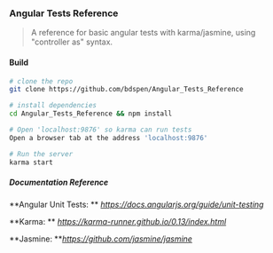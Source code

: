 ### Angular Tests Reference
> A reference for basic angular tests with karma/jasmine, using "controller as" syntax.

#### Build
``` bash
# clone the repo
git clone https://github.com/bdspen/Angular_Tests_Reference

# install dependencies
cd Angular_Tests_Reference && npm install

# Open 'localhost:9876' so karma can run tests
Open a browser tab at the address 'localhost:9876'

# Run the server
karma start
```

##### Documentation Reference

**Angular Unit Tests: **  _https://docs.angularjs.org/guide/unit-testing_

**Karma: ** _https://karma-runner.github.io/0.13/index.html_

**Jasmine: **_https://github.com/jasmine/jasmine_
